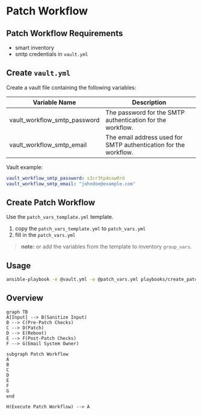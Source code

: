 # Patch Workflow

## Patch Workflow Requirements

- smart inventory
- smtp credentials in `vault.yml`

## Create `vault.yml`

Create a vault file containing the following variables:

| Variable Name        | Description                                                 |
|----------------------|-------------------------------------------------------------|
| vault_workflow_smtp_password | The password for the SMTP authentication for the workflow.  |
| vault_workflow_smtp_email   | The email address used for SMTP authentication for the workflow.  |

Vault example:

``` yaml
vault_workflow_smtp_password: s3cr3tp4ssw0rd
vault_workflow_smtp_email: "johndoe@example.com"

```

## Create Patch Workflow

Use the `patch_vars_template.yml` template.

1. copy the `patch_vars_template.yml` to `patch_vars.yml`
2. fill in the `patch_vars.yml`

> **note:** or add the variables from the template to inventory `group_vars`.
## Usage

``` bash
ansible-playbook -e @vault.yml -e @patch_vars.yml playbooks/create_patch_workflow.yml -v --ask-vault-pass
```

## Overview

``` mermaid
graph TB
A[Input] --> B(Sanitize Input)
B --> C(Pre-Patch Checks)
C --> D(Patch)
D --> E(Reboot)
E --> F(Post-Patch Checks)
F --> G(Email System Owner)

subgraph Patch Workflow
A
B
C
D
E
F
G
end

H(Execute Patch Workflow) --> A

```